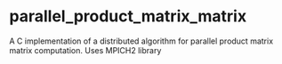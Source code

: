# parallel_product_matrix_matrix
A C implementation of a distributed algorithm for parallel product matrix matrix computation. Uses MPICH2 library

